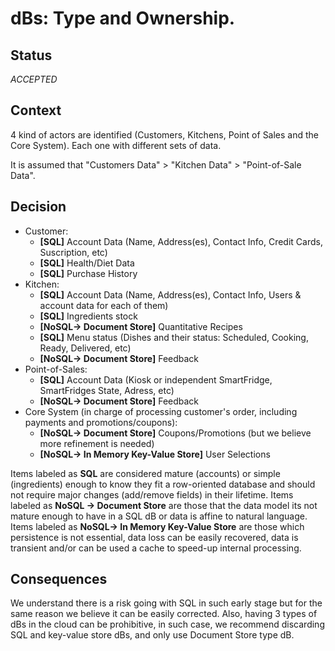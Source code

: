 # dBs: Type and Ownership.

## Status
_ACCEPTED_

## Context
4 kind of actors are identified (Customers, Kitchens, Point of Sales and the Core System). Each one with different sets of data. 

It is assumed that "Customers Data" > "Kitchen Data" > "Point-of-Sale Data".  

## Decision

- Customer:
  - **[SQL]** Account Data (Name, Address(es), Contact Info, Credit Cards, Suscription, etc)
  - **[SQL]** Health/Diet Data
  - **[SQL]** Purchase History
- Kitchen:
  - **[SQL]** Account Data (Name, Address(es), Contact Info, Users & account data for each of them)
  - **[SQL]** Ingredients stock
  - **[NoSQL-> Document Store]** Quantitative Recipes
  - **[SQL]** Menu status (Dishes and their status: Scheduled, Cooking, Ready, Delivered, etc)
  - **[NoSQL-> Document Store]** Feedback
- Point-of-Sales:
  - **[SQL]** Account Data (Kiosk or independent SmartFridge, SmartFridges State, Adress, etc)
  - **[NoSQL-> Document Store]** Feedback
- Core System (in charge of processing customer's order, including payments and promotions/coupons):
  - **[NoSQL-> Document Store]** Coupons/Promotions (but we believe more refinement is needed)
  - **[NoSQL-> In Memory Key-Value Store]** User Selections

Items labeled as **SQL** are considered mature (accounts) or simple (ingredients) enough to know they fit a row-oriented database and should not require major changes (add/remove fields) in their lifetime.
Items labeled as **NoSQL -> Document Store** are those that the data model its not mature enough to have in a SQL dB or data is affine to natural language.
Items labeled as **NoSQL-> In Memory Key-Value Store** are those which persistence is not essential, data loss can be easily recovered, data is transient and/or can be used a cache to speed-up internal processing.

## Consequences
We understand there is a risk going with SQL in such early stage but for the same reason we believe it can be easily corrected.
Also, having 3 types of dBs in the cloud can be prohibitive, in such case, we recommend discarding SQL and key-value store dBs, and only use Document Store type dB.  

